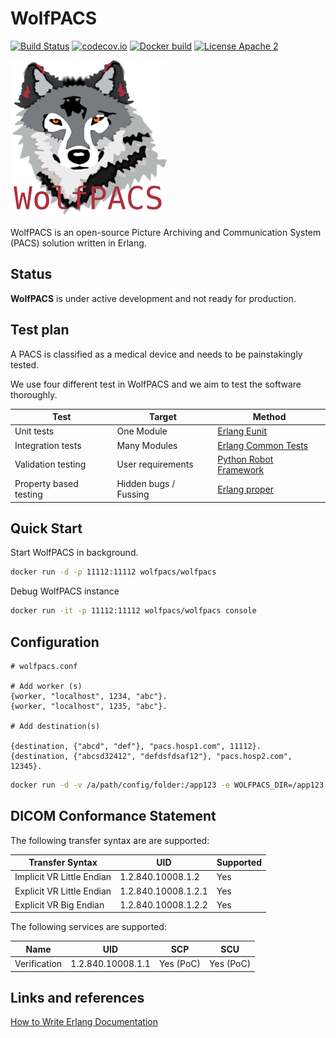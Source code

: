 # WolfPACS

[![Build Status](https://travis-ci.org/wolfpacs/wolfpacs.svg?branch=master)](https://travis-ci.org/wolfpacs/wolfpacs)
[![codecov.io](https://codecov.io/gh/wolfpacs/wolfpacs/coverage.svg?branch=master)](https://codecov.io/gh/wolfpacs/wolfpacs?branch=master)
[![Docker build](https://img.shields.io/docker/cloud/build/wolfpacs/wolfpacs.svg?color=green)](https://hub.docker.com/r/wolfpacs/wolfpacs)
[![License Apache 2](https://img.shields.io/badge/License-Apache2-blue.svg)](https://www.apache.org/licenses/LICENSE-2.0)

![Logo](priv/wolfpacs_small.png)

WolfPACS is an open-source Picture Archiving and Communication System (PACS) solution written in Erlang.

## Status

**WolfPACS** is under active development and not ready for production.

## Test plan

A PACS is classified as a medical device and needs to be painstakingly tested.

We use four different test in WolfPACS and we aim to test the software thoroughly.

| Test                   | Target                | Method                                                                           |
| ---------------------- | --------------------- | -------------------------------------------------------------------------------- |
| Unit tests             | One Module            | [Erlang Eunit](http://erlang.org/doc/apps/eunit/chapter.html)                    |
| Integration tests      | Many Modules          | [Erlang Common Tests](https://erlang.org/doc/apps/common_test/introduction.html) |
| Validation testing     | User requirements     | [Python Robot Framework](https://robotframework.org/)                            |
| Property based testing | Hidden bugs / Fussing | [Erlang proper](https://propertesting.com/)                                      |

## Quick Start

Start WolfPACS in background.

```sh
docker run -d -p 11112:11112 wolfpacs/wolfpacs
```
Debug WolfPACS instance

```sh
docker run -it -p 11112:11112 wolfpacs/wolfpacs console
```

## Configuration

```
# wolfpacs.conf

# Add worker (s)
{worker, "localhost", 1234, "abc"}.
{worker, "localhost", 1235, "abc"}.

# Add destination(s)

{destination, {"abcd", "def"}, "pacs.hosp1.com", 11112}.
{destination, {"abcsd32412", "defdsfdsaf12"}, "pacs.hosp2.com", 12345}.
```

```sh
docker run -d -v /a/path/config/folder:/app123 -e WOLFPACS_DIR=/app123 -p 11112:11112 wolfpacs/wolfpacs
```

## DICOM Conformance Statement

The following transfer syntax are are supported:

| Transfer Syntax           | UID                 | Supported |
| ------------------------- | ------------------- | --------- |
| Implicit VR Little Endian | 1.2.840.10008.1.2   | Yes       |
| Explicit VR Little Endian | 1.2.840.10008.1.2.1 | Yes       |
| Explicit VR Big Endian    | 1.2.840.10008.1.2.2 | Yes       |

The following services are supported:

| Name         | UID               | SCP       | SCU       |
| ------------ | ----------------- | --------- | --------- |
| Verification | 1.2.840.10008.1.1 | Yes (PoC) | Yes (PoC) |

## Links and references

[How to Write Erlang Documentation](https://docs.2600hz.com/dev/doc/engineering/erlang-documentation/)
